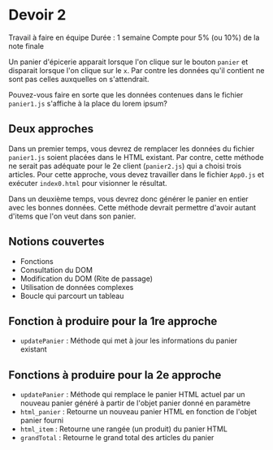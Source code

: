 # Devoir 2

Travail à faire en équipe
Durée : 1 semaine
Compte pour 5% (ou 10%) de la note finale

Un panier d'épicerie apparait lorsque l'on clique sur le bouton `panier` et disparait lorsque l'on clique sur le `x`. Par contre les données qu'il contient ne sont pas celles auxquelles on s'attendrait.

Pouvez-vous faire en sorte que les données contenues dans le fichier `panier1.js` s'affiche à la place du lorem ipsum?

## Deux approches
Dans un premier temps, vous devrez de remplacer les données du fichier `panier1.js` soient placées dans le HTML existant. Par contre, cette méthode ne serait pas adéquate pour le 2e client (`panier2.js`) qui a choisi trois articles. Pour cette approche, vous devez travailler dans le fichier `App0.js` et exécuter `index0.html` pour visionner le résultat.

Dans un deuxième temps, vous devrez donc générer le panier en entier avec les bonnes données. Cette méthode devrait permettre d'avoir autant d'items que l'on veut dans son panier.

## Notions couvertes
- Fonctions
- Consultation du DOM
- Modification du DOM (Rite de passage)
- Utilisation de données complexes
- Boucle qui parcourt un tableau

## Fonction à produire pour la 1re approche
- `updatePanier` : Méthode qui met à jour les informations du panier existant

## Fonctions à produire pour la 2e approche
- `updatePanier` : Méthode qui remplace le panier HTML actuel par un nouveau panier généré à partir de l'objet panier donné en paramètre
- `html_panier` : Retourne un nouveau panier HTML en fonction de l'objet panier fourni
- `html_item` : Retourne une rangée (un produit) du panier HTML
- `grandTotal` : Retourne le grand total des articles du panier